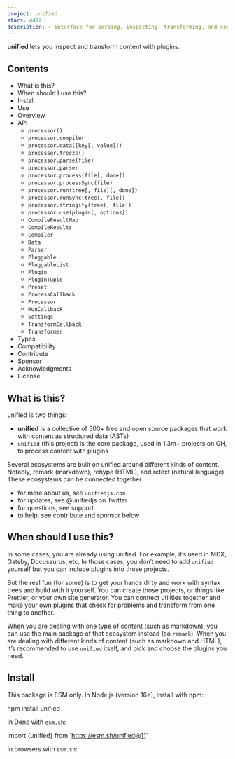 ```yaml
---
project: unified
stars: 4492
description: ☔️ interface for parsing, inspecting, transforming, and serializing content through syntax trees
---
```


**unified** lets you inspect and transform content with plugins.

Contents
--------

-   What is this?
-   When should I use this?
-   Install
-   Use
-   Overview
-   API
    -   `processor()`
    -   `processor.compiler`
    -   `processor.data([key[, value]])`
    -   `processor.freeze()`
    -   `processor.parse(file)`
    -   `processor.parser`
    -   `processor.process(file[, done])`
    -   `processor.processSync(file)`
    -   `processor.run(tree[, file][, done])`
    -   `processor.runSync(tree[, file])`
    -   `processor.stringify(tree[, file])`
    -   `processor.use(plugin[, options])`
    -   `CompileResultMap`
    -   `CompileResults`
    -   `Compiler`
    -   `Data`
    -   `Parser`
    -   `Pluggable`
    -   `PluggableList`
    -   `Plugin`
    -   `PluginTuple`
    -   `Preset`
    -   `ProcessCallback`
    -   `Processor`
    -   `RunCallback`
    -   `Settings`
    -   `TransformCallback`
    -   `Transformer`
-   Types
-   Compatibility
-   Contribute
-   Sponsor
-   Acknowledgments
-   License

What is this?
-------------

unified is two things:

-   **unified** is a collective of 500+ free and open source packages that work with content as structured data (ASTs)
-   `unified` (this project) is the core package, used in 1.3m+ projects on GH, to process content with plugins

Several ecosystems are built on unified around different kinds of content. Notably, remark (markdown), rehype (HTML), and retext (natural language). These ecosystems can be connected together.

-   for more about us, see `unifiedjs.com`
-   for updates, see @unifiedjs on Twitter
-   for questions, see support
-   to help, see contribute and sponsor below

When should I use this?
-----------------------

In some cases, you are already using unified. For example, it’s used in MDX, Gatsby, Docusaurus, etc. In those cases, you don’t need to add `unified` yourself but you can include plugins into those projects.

But the real fun (for some) is to get your hands dirty and work with syntax trees and build with it yourself. You can create those projects, or things like Prettier, or your own site generator. You can connect utilities together and make your own plugins that check for problems and transform from one thing to another.

When you are dealing with one type of content (such as markdown), you can use the main package of that ecosystem instead (so `remark`). When you are dealing with different kinds of content (such as markdown and HTML), it’s recommended to use `unified` itself, and pick and choose the plugins you need.

Install
-------

This package is ESM only. In Node.js (version 16+), install with npm:

npm install unified

In Deno with `esm.sh`:

import {unified} from 'https://esm.sh/unified@11'

In browsers with `esm.sh`:

<script type\="module"\>
  import {unified} from 'https://esm.sh/unified@11?bundle'
</script\>

Use
---

import rehypeDocument from 'rehype-document'
import rehypeFormat from 'rehype-format'
import rehypeStringify from 'rehype-stringify'
import remarkParse from 'remark-parse'
import remarkRehype from 'remark-rehype'
import {unified} from 'unified'
import {reporter} from 'vfile-reporter'

const file \= await unified()
  .use(remarkParse)
  .use(remarkRehype)
  .use(rehypeDocument, {title: '👋🌍'})
  .use(rehypeFormat)
  .use(rehypeStringify)
  .process('# Hello world!')

console.error(reporter(file))
console.log(String(file))

Yields:

no issues found

<!doctype html\>
<html lang\="en"\>
  <head\>
    <meta charset\="utf-8"\>
    <title\>👋🌍</title\>
    <meta name\="viewport" content\="width=device-width, initial-scale=1"\>
  </head\>
  <body\>
    <h1\>Hello world!</h1\>
  </body\>
</html\>

Overview
--------

`unified` is an interface for processing content with syntax trees. Syntax trees are a representation of content understandable to programs. Those programs, called _plugins_, take these trees and inspect and modify them. To get to the syntax tree from text, there is a _parser_. To get from that back to text, there is a _compiler_. This is the _process_ of a _processor_.

```
| ........................ process ........................... |
| .......... parse ... | ... run ... | ... stringify ..........|

          +--------+                     +----------+
Input ->- | Parser | ->- Syntax Tree ->- | Compiler | ->- Output
          +--------+          |          +----------+
                              X
                              |
                       +--------------+
                       | Transformers |
                       +--------------+
```

###### Processors

Processors process content. On its own, `unified` (the root processor) doesn’t work. It needs to be configured with plugins to work. For example:

const processor \= unified()
  .use(remarkParse)
  .use(remarkRehype)
  .use(rehypeDocument, {title: '👋🌍'})
  .use(rehypeFormat)
  .use(rehypeStringify)

That processor can do different things. It can:

-   …parse markdown (`parse`)
-   …turn parsed markdown into HTML and format the HTML (`run`)
-   …compile HTML (`stringify`)
-   …do all of the above (`process`)

Every processor implements another processor. To create a processor, call another processor. The new processor is configured to work the same as its ancestor. But when the descendant processor is configured in the future it does not affect the ancestral processor.

When processors are exposed from a module (for example, `unified` itself) they should not be configured directly, as that would change their behavior for all module users. Those processors are _frozen_ and they should be called to create a new processor before they are used.

###### File

When processing a document, metadata is gathered about that document. `vfile` is the file format that stores data, metadata, and messages about files for unified and plugins.

There are several utilities for working with these files.

###### Syntax tree

The syntax trees used in unified are unist nodes. A tree represents a whole document and each node is a plain JavaScript object with a `type` field. The semantics of nodes and the format of syntax trees is defined by other projects:

-   esast — JavaScript
-   hast — HTML
-   mdast — markdown
-   nlcst — natural language
-   xast — XML

There are many utilities for working with trees listed in each aforementioned project and maintained in the `syntax-tree` organization. These utilities are a level lower than unified itself and are building blocks that can be used to make plugins.

###### Ecosystems

Around each syntax tree is an ecosystem that focusses on that particular kind of content. At their core, they parse text to a tree and compile that tree back to text. They also provide plugins that work with the syntax tree, without requiring that the end user has knowledge about that tree.

-   rehype (hast) — HTML
-   remark (mdast) — markdown
-   retext (nlcst) — natural language

###### Plugins

Each aforementioned ecosystem comes with a large set of plugins that you can pick and choose from to do all kinds of things.

-   List of remark plugins · `remarkjs/awesome-remark` · `remark-plugin` topic
-   List of rehype plugins · `rehypejs/awesome-rehype` · `rehype-plugin` topic
-   List of retext plugins · `retextjs/awesome-retext` · `retext-plugin` topic

There are also a few plugins that work in any ecosystem:

-   `unified-diff` — ignore unrelated messages in GitHub Actions and Travis
-   `unified-infer-git-meta` — infer metadata of a document from Git
-   `unified-message-control` — enable, disable, and ignore messages from content

###### Configuration

Processors are configured with plugins or with the `data` method. Most plugins also accept configuration through options. See each plugin’s readme for more info.

###### Integrations

unified can integrate with the file system through `unified-engine`. CLI apps can be created with `unified-args`, Gulp plugins with `unified-engine-gulp`, and language servers with `unified-language-server`. A streaming interface can be created with `unified-stream`.

###### Programming interface

The API provided by `unified` allows multiple files to be processed and gives access to metadata (such as lint messages):

import rehypeStringify from 'rehype-stringify'
import remarkParse from 'remark-parse'
import remarkPresetLintMarkdownStyleGuide from 'remark-preset-lint-markdown-style-guide'
import remarkRehype from 'remark-rehype'
import remarkRetext from 'remark-retext'
import retextEnglish from 'retext-english'
import retextEquality from 'retext-equality'
import {unified} from 'unified'
import {reporter} from 'vfile-reporter'

const file \= await unified()
  .use(remarkParse)
  .use(remarkPresetLintMarkdownStyleGuide)
  .use(remarkRetext, unified().use(retextEnglish).use(retextEquality))
  .use(remarkRehype)
  .use(rehypeStringify)
  .process('\*Emphasis\* and \_stress\_, you guys!')

console.error(reporter(file))
console.log(String(file))

Yields:

1:16-1:24 warning Emphasis should use \`\*\` as a marker                                 emphasis-marker remark-lint
1:30-1:34 warning \`guys\` may be insensitive, use \`people\`, \`persons\`, \`folks\` instead gals-man        retext-equality

⚠ 2 warnings

<p\><em\>Emphasis</em\> and <em\>stress</em\>, you guys!</p\>

###### Transforming between ecosystems

Ecosystems can be combined in two modes.

**Bridge** mode transforms the tree from one format (_origin_) to another (_destination_). A different processor runs on the destination tree. Afterwards, the original processor continues with the origin tree.

**Mutate** mode also transforms the syntax tree from one format to another. But the original processor continues transforming the destination tree.

In the previous example (“Programming interface”), `remark-retext` is used in bridge mode: the origin syntax tree is kept after retext is done; whereas `remark-rehype` is used in mutate mode: it sets a new syntax tree and discards the origin tree.

The following plugins lets you combine ecosystems:

-   `remark-retext` — turn markdown into natural language
-   `remark-rehype` — turn markdown into HTML
-   `rehype-retext` — turn HTML into natural language
-   `rehype-remark` — turn HTML into markdown

API
---

This package exports the identifier `unified` (the root `processor`). There is no default export.

### `processor()`

Create a new processor.

###### Returns

New _unfrozen_ processor (`processor`).

This processor is configured to work the same as its ancestor. When the descendant processor is configured in the future it does not affect the ancestral processor.

###### Example

This example shows how a new processor can be created (from `remark`) and linked to **stdin**(4) and **stdout**(4).

import process from 'node:process'
import concatStream from 'concat-stream'
import {remark} from 'remark'

process.stdin.pipe(
  concatStream(function (buf) {
    process.stdout.write(String(remark().processSync(buf)))
  })
)

### `processor.compiler`

Compiler to use (`Compiler`, optional).

### `processor.data([key[, value]])`

Configure the processor with info available to all plugins. Information is stored in an object.

Typically, options can be given to a specific plugin, but sometimes it makes sense to have information shared with several plugins. For example, a list of HTML elements that are self-closing, which is needed during all phases.

> 👉 **Note**: setting information cannot occur on _frozen_ processors. Call the processor first to create a new unfrozen processor.

> 👉 **Note**: to register custom data in TypeScript, augment the `Data` interface.

###### Signatures

-   `processor = processor.data(key, value)`
-   `processor = processor.data(dataset)`
-   `value = processor.data(key)`
-   `dataset = processor.data()`

###### Parameters

-   `key` (`keyof Data`, optional) — field to get
-   `value` (`Data[key]`) — value to set
-   `values` (`Data`) — values to set

###### Returns

The current processor when setting (`processor`), the value at `key` when getting (`Data[key]`), or the entire dataset when getting without key (`Data`).

###### Example

This example show how to get and set info:

import {unified} from 'unified'

const processor \= unified().data('alpha', 'bravo')

processor.data('alpha') // => 'bravo'

processor.data() // => {alpha: 'bravo'}

processor.data({charlie: 'delta'})

processor.data() // => {charlie: 'delta'}

### `processor.freeze()`

Freeze a processor.

Frozen processors are meant to be extended and not to be configured directly.

When a processor is frozen it cannot be unfrozen. New processors working the same way can be created by calling the processor.

It’s possible to freeze processors explicitly by calling `.freeze()`. Processors freeze automatically when `.parse()`, `.run()`, `.runSync()`, `.stringify()`, `.process()`, or `.processSync()` are called.

###### Returns

The current processor (`processor`).

###### Example

This example, `index.js`, shows how `rehype` prevents extensions to itself:

import rehypeParse from 'rehype-parse'
import rehypeStringify from 'rehype-stringify'
import {unified} from 'unified'

export const rehype \= unified().use(rehypeParse).use(rehypeStringify).freeze()

That processor can be used and configured like so:

import {rehype} from 'rehype'
import rehypeFormat from 'rehype-format'
// …

rehype()
  .use(rehypeFormat)
  // …

A similar looking example is broken as operates on the frozen interface. If this behavior was allowed it would result in unexpected behavior so an error is thrown. **This is not valid**:

import {rehype} from 'rehype'
import rehypeFormat from 'rehype-format'
// …

rehype
  .use(rehypeFormat)
  // …

Yields:

~/node\_modules/unified/index.js:426
    throw new Error(
    ^

Error: Cannot call \`use\` on a frozen processor.
Create a new processor first, by calling it: use \`processor()\` instead of \`processor\`.
    at assertUnfrozen (~/node\_modules/unified/index.js:426:11)
    at Function.use (~/node\_modules/unified/index.js:165:5)
    …

### `processor.parse(file)`

Parse text to a syntax tree.

> 👉 **Note**: `parse` freezes the processor if not already _frozen_.

> 👉 **Note**: `parse` performs the parse phase, not the run phase or other phases.

###### Parameters

-   `file` (`Compatible`) — file to parse; typically `string` or `VFile`; any value accepted as `x` in `new VFile(x)`

###### Returns

Syntax tree representing `file` (`Node`).

###### Example

This example shows how `parse` can be used to create a tree from a file.

import remarkParse from 'remark-parse'
import {unified} from 'unified'

const tree \= unified().use(remarkParse).parse('# Hello world!')

console.log(tree)

Yields:

{
  type: 'root',
  children: \[
    {type: 'heading', depth: 1, children: \[Array\], position: \[Object\]}
  \],
  position: {
    start: {line: 1, column: 1, offset: 0},
    end: {line: 1, column: 15, offset: 14}
  }
}

### `processor.parser`

Parser to use (`Parser`, optional).

### `processor.process(file[, done])`

Process the given file as configured on the processor.

> 👉 **Note**: `process` freezes the processor if not already _frozen_.

> 👉 **Note**: `process` performs the parse, run, and stringify phases.

###### Signatures

-   `processor.process(file, done)`
-   `Promise<VFile> = processor.process(file?)`

###### Parameters

-   `file` (`Compatible`, optional) — file; typically `string` or `VFile`; any value accepted as `x` in `new VFile(x)`
-   `done` (`ProcessCallback`, optional) — callback

###### Returns

Nothing if `done` is given (`undefined`). Otherwise a promise, rejected with a fatal error or resolved with the processed file (`Promise<VFile>`).

The parsed, transformed, and compiled value is available at `file.value` (see note).

> 👉 **Note**: unified typically compiles by serializing: most compilers return `string` (or `Uint8Array`). Some compilers, such as the one configured with `rehype-react`, return other values (in this case, a React tree). If you’re using a compiler that doesn’t serialize, expect different result values.
> 
> To register custom results in TypeScript, add them to `CompileResultMap`.

###### Example

This example shows how `process` can be used to process a file:

import rehypeDocument from 'rehype-document'
import rehypeFormat from 'rehype-format'
import rehypeStringify from 'rehype-stringify'
import remarkParse from 'remark-parse'
import remarkRehype from 'remark-rehype'
import {unified} from 'unified'

const file \= await unified()
  .use(remarkParse)
  .use(remarkRehype)
  .use(rehypeDocument, {title: '👋🌍'})
  .use(rehypeFormat)
  .use(rehypeStringify)
  .process('# Hello world!')

console.log(String(file))

Yields:

<!doctype html\>
<html lang\="en"\>
  <head\>
    <meta charset\="utf-8"\>
    <title\>👋🌍</title\>
    <meta name\="viewport" content\="width=device-width, initial-scale=1"\>
  </head\>
  <body\>
    <h1\>Hello world!</h1\>
  </body\>
</html\>

### `processor.processSync(file)`

Process the given file as configured on the processor.

An error is thrown if asynchronous transforms are configured.

> 👉 **Note**: `processSync` freezes the processor if not already _frozen_.

> 👉 **Note**: `processSync` performs the parse, run, and stringify phases.

###### Parameters

-   `file` (`Compatible`, optional) — file; typically `string` or `VFile`; any value accepted as `x` in `new VFile(x)`

###### Returns

The processed file (`VFile`).

The parsed, transformed, and compiled value is available at `file.value` (see note).

> 👉 **Note**: unified typically compiles by serializing: most compilers return `string` (or `Uint8Array`). Some compilers, such as the one configured with `rehype-react`, return other values (in this case, a React tree). If you’re using a compiler that doesn’t serialize, expect different result values.
> 
> To register custom results in TypeScript, add them to `CompileResultMap`.

###### Example

This example shows how `processSync` can be used to process a file, if all transformers are synchronous.

import rehypeDocument from 'rehype-document'
import rehypeFormat from 'rehype-format'
import rehypeStringify from 'rehype-stringify'
import remarkParse from 'remark-parse'
import remarkRehype from 'remark-rehype'
import {unified} from 'unified'

const processor \= unified()
  .use(remarkParse)
  .use(remarkRehype)
  .use(rehypeDocument, {title: '👋🌍'})
  .use(rehypeFormat)
  .use(rehypeStringify)

console.log(String(processor.processSync('# Hello world!')))

Yields:

<!doctype html\>
<html lang\="en"\>
  <head\>
    <meta charset\="utf-8"\>
    <title\>👋🌍</title\>
    <meta name\="viewport" content\="width=device-width, initial-scale=1"\>
  </head\>
  <body\>
    <h1\>Hello world!</h1\>
  </body\>
</html\>

### `processor.run(tree[, file][, done])`

Run _transformers_ on a syntax tree.

> 👉 **Note**: `run` freezes the processor if not already _frozen_.

> 👉 **Note**: `run` performs the run phase, not other phases.

###### Signatures

-   `processor.run(tree, done)`
-   `processor.run(tree, file, done)`
-   `Promise<Node> = processor.run(tree, file?)`

###### Parameters

-   `tree` (`Node`) — tree to transform and inspect
-   `file` (`Compatible`, optional) — file associated with `node`; any value accepted as `x` in `new VFile(x)`
-   `done` (`RunCallback`, optional) — callback

###### Returns

Nothing if `done` is given (`undefined`). Otherwise, a promise rejected with a fatal error or resolved with the transformed tree (`Promise<Node>`).

###### Example

This example shows how `run` can be used to transform a tree:

import remarkReferenceLinks from 'remark-reference-links'
import {unified} from 'unified'
import {u} from 'unist-builder'

const tree \= u('root', \[
  u('paragraph', \[
    u('link', {href: 'https://example.com'}, \[u('text', 'Example Domain')\])
  \])
\])

const changedTree \= await unified().use(remarkReferenceLinks).run(tree)

console.log(changedTree)

Yields:

{
  type: 'root',
  children: \[
    {type: 'paragraph', children: \[Array\]},
    {type: 'definition', identifier: '1', title: '', url: undefined}
  \]
}

### `processor.runSync(tree[, file])`

Run _transformers_ on a syntax tree.

An error is thrown if asynchronous transforms are configured.

> 👉 **Note**: `runSync` freezes the processor if not already _frozen_.

> 👉 **Note**: `runSync` performs the run phase, not other phases.

###### Parameters

-   `tree` (`Node`) — tree to transform and inspect
-   `file` (`Compatible`, optional) — file associated with `node`; any value accepted as `x` in `new VFile(x)`

###### Returns

Transformed tree (`Node`).

### `processor.stringify(tree[, file])`

Compile a syntax tree.

> 👉 **Note**: `stringify` freezes the processor if not already _frozen_.

> 👉 **Note**: `stringify` performs the stringify phase, not the run phase or other phases.

###### Parameters

-   `tree` (`Node`) — tree to compile
-   `file` (`Compatible`, optional) — file associated with `node`; any value accepted as `x` in `new VFile(x)`

###### Returns

Textual representation of the tree (`Uint8Array` or `string`, see note).

> 👉 **Note**: unified typically compiles by serializing: most compilers return `string` (or `Uint8Array`). Some compilers, such as the one configured with `rehype-react`, return other values (in this case, a React tree). If you’re using a compiler that doesn’t serialize, expect different result values.
> 
> To register custom results in TypeScript, add them to `CompileResultMap`.

###### Example

This example shows how `stringify` can be used to serialize a syntax tree:

import {h} from 'hastscript'
import rehypeStringify from 'rehype-stringify'
import {unified} from 'unified'

const tree \= h('h1', 'Hello world!')

const document \= unified().use(rehypeStringify).stringify(tree)

console.log(document)

Yields:

<h1\>Hello world!</h1\>

### `processor.use(plugin[, options])`

Configure the processor to use a plugin, a list of usable values, or a preset.

If the processor is already using a plugin, the previous plugin configuration is changed based on the options that are passed in. In other words, the plugin is not added a second time.

> 👉 **Note**: `use` cannot be called on _frozen_ processors. Call the processor first to create a new unfrozen processor.

###### Signatures

-   `processor.use(preset?)`
-   `processor.use(list)`
-   `processor.use(plugin[, ...parameters])`

###### Parameters

-   `preset` (`Preset`) — plugins and settings
-   `list` (`PluggableList`) — list of usable things
-   `plugin` (`Plugin`) — plugin
-   `parameters` (`Array<unknown>`) — configuration for `plugin`, typically a single options object

###### Returns

Current processor (`processor`).

###### Example

There are many ways to pass plugins to `.use()`. This example gives an overview:

import {unified} from 'unified'

unified()
  // Plugin with options:
  .use(pluginA, {x: true, y: true})
  // Passing the same plugin again merges configuration (to \`{x: true, y: false, z: true}\`):
  .use(pluginA, {y: false, z: true})
  // Plugins:
  .use(\[pluginB, pluginC\])
  // Two plugins, the second with options:
  .use(\[pluginD, \[pluginE, {}\]\])
  // Preset with plugins and settings:
  .use({plugins: \[pluginF, \[pluginG, {}\]\], settings: {position: false}})
  // Settings only:
  .use({settings: {position: false}})

### `CompileResultMap`

Interface of known results from compilers (TypeScript type).

Normally, compilers result in text (`Value` of `vfile`). When you compile to something else, such as a React node (as in, `rehype-react`), you can augment this interface to include that type.

import type {ReactNode} from 'somewhere'

declare module 'unified' {
  interface CompileResultMap {
    // Register a new result (value is used, key should match it).
    ReactNode: ReactNode
  }
}

export {} // You may not need this, but it makes sure the file is a module.

Use `CompileResults` to access the values.

###### Type

interface CompileResultMap {
  // Note: if \`Value\` from \`VFile\` is changed, this should too.
  Uint8Array: Uint8Array
  string: string
}

### `CompileResults`

Acceptable results from compilers (TypeScript type).

To register custom results, add them to `CompileResultMap`.

###### Type

type CompileResults \= CompileResultMap\[keyof CompileResultMap\]

### `Compiler`

A **compiler** handles the compiling of a syntax tree to something else (in most cases, text) (TypeScript type).

It is used in the stringify phase and called with a `Node` and `VFile` representation of the document to compile. It should return the textual representation of the given tree (typically `string`).

> 👉 **Note**: unified typically compiles by serializing: most compilers return `string` (or `Uint8Array`). Some compilers, such as the one configured with `rehype-react`, return other values (in this case, a React tree). If you’re using a compiler that doesn’t serialize, expect different result values.
> 
> To register custom results in TypeScript, add them to `CompileResultMap`.

###### Type

type Compiler<
  Tree extends Node \= Node,
  Result extends CompileResults \= CompileResults
\> \= (tree: Tree, file: VFile) \=> Result

### `Data`

Interface of known data that can be supported by all plugins (TypeScript type).

Typically, options can be given to a specific plugin, but sometimes it makes sense to have information shared with several plugins. For example, a list of HTML elements that are self-closing, which is needed during all phases.

To type this, do something like:

declare module 'unified' {
  interface Data {
    htmlVoidElements?: Array<string\> | undefined
  }
}

export {} // You may not need this, but it makes sure the file is a module.

###### Type

interface Data {
  settings?: Settings | undefined
}

See `Settings` for more info.

### `Parser`

A **parser** handles the parsing of text to a syntax tree (TypeScript type).

It is used in the parse phase and is called with a `string` and `VFile` of the document to parse. It must return the syntax tree representation of the given file (`Node`).

###### Type

type Parser<Tree extends Node \= Node\> \= (document: string, file: VFile) \=> Tree

### `Pluggable`

Union of the different ways to add plugins and settings (TypeScript type).

###### Type

type Pluggable \=
  | Plugin<Array<any\>, any, any\>
  | PluginTuple<Array<any\>, any, any\>
  | Preset

See `Plugin`, `PluginTuple`, and `Preset` for more info.

### `PluggableList`

List of plugins and presets (TypeScript type).

###### Type

type PluggableList \= Array<Pluggable\>

See `Pluggable` for more info.

### `Plugin`

Single plugin (TypeScript type).

Plugins configure the processors they are applied on in the following ways:

-   they change the processor, such as the parser, the compiler, or by configuring data
-   they specify how to handle trees and files

In practice, they are functions that can receive options and configure the processor (`this`).

> 👉 **Note**: plugins are called when the processor is _frozen_, not when they are applied.

###### Type

type Plugin<
  PluginParameters extends unknown\[\] \= \[\],
  Input extends Node | string | undefined \= Node,
  Output \= Input
\> \= (
  this: Processor,
  ...parameters: PluginParameters
) \=> Input extends string // Parser.
  ? Output extends Node | undefined
    ? undefined | void
    : never
  : Output extends CompileResults // Compiler.
  ? Input extends Node | undefined
    ? undefined | void
    : never
  : // Inspect/transform.
      | Transformer<
          Input extends Node ? Input : Node,
          Output extends Node ? Output : Node
        \>
      | undefined
      | void

See `Transformer` for more info.

###### Example

`move.js`:

/\*\*
 \* @import {Plugin} from 'unified'
 \*/

/\*\*
 \* @typedef Options
 \*   Configuration (required).
 \* @property {string} extname
 \*   File extension to use (must start with \`.\`).
 \*/

/\*\* @type {Plugin<\[Options\]>} \*/
export function move(options) {
  if (!options || !options.extname) {
    throw new Error('Missing \`options.extname\`')
  }

  return function (\_, file) {
    if (file.extname && file.extname !== options.extname) {
      file.extname \= options.extname
    }
  }
}

`example.md`:

\# Hello, world!

`example.js`:

import rehypeStringify from 'rehype-stringify'
import remarkParse from 'remark-parse'
import remarkRehype from 'remark-rehype'
import {read, write} from 'to-vfile'
import {unified} from 'unified'
import {reporter} from 'vfile-reporter'
import {move} from './move.js'

const file \= await unified()
  .use(remarkParse)
  .use(remarkRehype)
  .use(move, {extname: '.html'})
  .use(rehypeStringify)
  .process(await read('example.md'))

console.error(reporter(file))
await write(file) // Written to \`example.html\`.

Yields:

example.md: no issues found

…and in `example.html`:

<h1\>Hello, world!</h1\>

### `PluginTuple`

Tuple of a plugin and its configuration (TypeScript type).

The first item is a plugin, the rest are its parameters.

###### Type

type PluginTuple<
  TupleParameters extends unknown\[\] \= \[\],
  Input extends Node | string | undefined \= undefined,
  Output \= undefined
\> \= \[
  plugin: Plugin<TupleParameters, Input, Output\>,
  ...parameters: TupleParameters
\]

See `Plugin` for more info.

### `Preset`

Sharable configuration (TypeScript type).

They can contain plugins and settings.

###### Fields

-   `plugins` (`PluggableList`, optional) — list of plugins and presets
-   `settings` (`Data`, optional) — shared settings for parsers and compilers

###### Example

`preset.js`:

/\*\*
 \* @import {Preset} from 'unified'
 \*/

import remarkCommentConfig from 'remark-comment-config'
import remarkLicense from 'remark-license'
import remarkPresetLintConsistent from 'remark-preset-lint-consistent'
import remarkPresetLintRecommended from 'remark-preset-lint-recommended'
import remarkToc from 'remark-toc'

/\*\* @type {Preset} \*/
const preset \= {
  plugins: \[
    remarkPresetLintRecommended,
    remarkPresetLintConsistent,
    remarkCommentConfig,
    \[remarkToc, {maxDepth: 3, tight: true}\],
    remarkLicense
  \],
  settings: {bullet: '\*', emphasis: '\*', fences: true},
}

export default preset

`example.md`:

\# Hello, world!

\_Emphasis\_ and \*\*importance\*\*.

\## Table of contents

\## API

\## License

`example.js`:

import {remark} from 'remark'
import {read, write} from 'to-vfile'
import {reporter} from 'vfile-reporter'
import preset from './preset.js'

const file \= await remark()
  .use(preset)
  .process(await read('example.md'))

console.error(reporter(file))
await write(file)

Yields:

example.md: no issues found

`example.md` now contains:

\# Hello, world!

\*Emphasis\* and \*\*importance\*\*.

\## Table of contents

\*   \[API\](#api)
\*   \[License\](#license)

\## API

\## License

\[MIT\](license) © \[Titus Wormer\](https://wooorm.com)

### `ProcessCallback`

Callback called when the process is done (TypeScript type).

Called with either an error or a result.

###### Parameters

-   `error` (`Error`, optional) — fatal error
-   `file` (`VFile`, optional) — processed file

###### Returns

Nothing (`undefined`).

###### Example

This example shows how `process` can be used to process a file with a callback.

import remarkGithub from 'remark-github'
import remarkParse from 'remark-parse'
import remarkStringify from 'remark-stringify'
import {unified} from 'unified'
import {reporter} from 'vfile-reporter'

unified()
  .use(remarkParse)
  .use(remarkGithub)
  .use(remarkStringify)
  .process('@unifiedjs', function (error, file) {
    if (error) throw error
    if (file) {
      console.error(reporter(file))
      console.log(String(file))
    }
  })

Yields:

no issues found

\[\*\*@unifiedjs\*\*\](https://github.com/unifiedjs)

### `Processor`

Type of a `processor` (TypeScript type).

### `RunCallback`

Callback called when transformers are done (TypeScript type).

Called with either an error or results.

###### Parameters

-   `error` (`Error`, optional) — fatal error
-   `tree` (`Node`, optional) — transformed tree
-   `file` (`VFile`, optional) — file

###### Returns

Nothing (`undefined`).

### `Settings`

Interface of known extra options, that can be supported by parser and compilers.

This exists so that users can use packages such as `remark`, which configure both parsers and compilers (in this case `remark-parse` and `remark-stringify`), and still provide options for them.

When you make parsers or compilers, that could be packaged up together, you should support `this.data('settings')` as input and merge it with explicitly passed `options`. Then, to type it, using `remark-stringify` as an example, do something like:

declare module 'unified' {
  interface Settings {
    bullet: '\*' | '+' | '-'
    // …
  }
}

export {} // You may not need this, but it makes sure the file is a module.

###### Type

interface Settings {}

### `TransformCallback`

Callback passed to transforms (TypeScript type).

If the signature of a `transformer` accepts a third argument, the transformer may perform asynchronous operations, and must call it.

###### Parameters

-   `error` (`Error`, optional) — fatal error to stop the process
-   `tree` (`Node`, optional) — new, changed, tree
-   `file` (`VFile`, optional) — new, changed, file

###### Returns

Nothing (`undefined`).

### `Transformer`

Transformers handle syntax trees and files (TypeScript type).

They are functions that are called each time a syntax tree and file are passed through the run phase. When an error occurs in them (either because it’s thrown, returned, rejected, or passed to `next`), the process stops.

The run phase is handled by `trough`, see its documentation for the exact semantics of these functions.

> 👉 **Note**: you should likely ignore `next`: don’t accept it. it supports callback-style async work. But promises are likely easier to reason about.

###### Type

type Transformer<
  Input extends Node \= Node,
  Output extends Node \= Input
\> \= (
  tree: Input,
  file: VFile,
  next: TransformCallback<Output\>
) \=>
  | Promise<Output | undefined\>
  | Output
  | Error
  | undefined

Types
-----

This package is fully typed with TypeScript. It exports the additional types `CompileResultMap`, `CompileResults`, `Compiler`, `Data`, `Parser`, `Pluggable`, `PluggableList`, `Plugin`, `PluginTuple`, `Preset`, `ProcessCallback`, `Processor`, `RunCallback`, `Settings`, `TransformCallback`, and `Transformer`

For TypeScript to work, it is particularly important to type your plugins correctly. We strongly recommend using the `Plugin` type with its generics and to use the node types for the syntax trees provided by our packages (as in, `@types/hast`, `@types/mdast`, `@types/nlcst`).

/\*\*
 \* @import {Root as HastRoot} from 'hast'
 \* @import {Root as MdastRoot} from 'mdast'
 \* @import {Plugin} from 'unified'
 \*/

/\*\*
 \* @typedef Options
 \*   Configuration (optional).
 \* @property {boolean | null | undefined} \[someField\]
 \*   Some option (optional).
 \*/

// To type options:
/\*\* @type {Plugin<\[(Options | null | undefined)?\]>} \*/
export function myPluginAcceptingOptions(options) {
  const settings \= options || {}
  // \`settings\` is now \`Options\`.
}

// To type a plugin that works on a certain tree, without options:
/\*\* @type {Plugin<\[\], MdastRoot>} \*/
export function myRemarkPlugin() {
  return function (tree, file) {
    // \`tree\` is \`MdastRoot\`.
  }
}

// To type a plugin that transforms one tree into another:
/\*\* @type {Plugin<\[\], MdastRoot, HastRoot>} \*/
export function remarkRehype() {
  return function (tree) {
    // \`tree\` is \`MdastRoot\`.
    // Result must be \`HastRoot\`.
  }
}

// To type a plugin that defines a parser:
/\*\* @type {Plugin<\[\], string, MdastRoot>} \*/
export function remarkParse(options) {}

// To type a plugin that defines a compiler:
/\*\* @type {Plugin<\[\], HastRoot, string>} \*/
export function rehypeStringify(options) {}

Compatibility
-------------

Projects maintained by the unified collective are compatible with maintained versions of Node.js.

When we cut a new major release, we drop support for unmaintained versions of Node. This means we try to keep the current release line, `unified@^11`, compatible with Node.js 16.

Contribute
----------

See `contributing.md` in `unifiedjs/.github` for ways to get started. See `support.md` for ways to get help.

This project has a code of conduct. By interacting with this repository, organization, or community you agree to abide by its terms.

For info on how to submit a security report, see our security policy.

Sponsor
-------

Support this effort and give back by sponsoring on OpenCollective!

Vercel  
  

Motif  
  

HashiCorp  
  

American Express  
  

GitBook  
  

Gatsby  
  

Netlify  
  

Coinbase  
  

ThemeIsle  
  

Expo  
  

Boost Note  
  

Markdown Space  
  

Holloway  
  

  
**You?**  
  

Acknowledgments
---------------

Preliminary work for unified was done in 2014 for **retext** and inspired by `ware`. Further incubation happened in **remark**. The project was finally externalised in 2015 and published as `unified`. The project was authored by **@wooorm**.

Although `unified` since moved its plugin architecture to `trough`, thanks to **@calvinfo**, **@ianstormtaylor**, and others for their work on `ware`, as it was a huge initial inspiration.

License
-------

MIT © Titus Wormer
